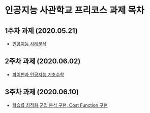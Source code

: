 # 인공지능 사관학교 프리코스 과제 목차

## 1주차 과제 (2020.05.21)
*  <a href="https://github.com/lee-hyeong-seok/free/blob/master/leehyeongseok.ipynb">인공지능 사례분석<a>

## 2주차 과제 (2020.06.02)
*  <a href="https://github.com/lee-hyeong-seok/free/blob/master/2%EC%A3%BC%EC%B0%A8%EA%B3%BC%EC%A0%9Clhs.ipynb">파이썬과 인공지능 기초수학<a>
  
## 3주차 과제 (2020.06.10)
*  <a href="https://github.com/lee-hyeong-seok/free/blob/master/3%EC%A3%BC%EC%B0%A8_%EA%B3%BC%EC%A0%9Clhs.ipynb">학습률 최적화,군집 분석 구현, Cost Function 구현<a>

